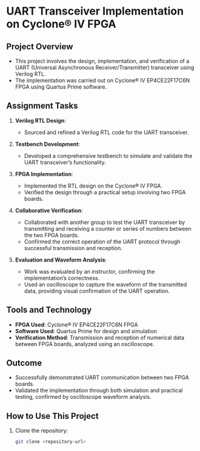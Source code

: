 # UART Transceiver Implementation on Cyclone® IV FPGA

## Project Overview

- This project involves the design, implementation, and verification of a UART (Universal Asynchronous Receiver/Transmitter) transceiver using Verilog RTL.
- The implementation was carried out on Cyclone® IV EP4CE22F17C6N FPGA using Quartus Prime software.

## Assignment Tasks

1. **Verilog RTL Design**: 
   - Sourced and refined a Verilog RTL code for the UART transceiver.

2. **Testbench Development**:
   - Developed a comprehensive testbench to simulate and validate the UART transceiver’s functionality.

3. **FPGA Implementation**:
   - Implemented the RTL design on the Cyclone® IV FPGA.
   - Verified the design through a practical setup involving two FPGA boards.

4. **Collaborative Verification**:
   - Collaborated with another group to test the UART transceiver by transmitting and receiving a counter or series of numbers between the two FPGA boards.
   - Confirmed the correct operation of the UART protocol through successful transmission and reception.

5. **Evaluation and Waveform Analysis**:
   - Work was evaluated by an instructor, confirming the implementation’s correctness.
   - Used an oscilloscope to capture the waveform of the transmitted data, providing visual confirmation of the UART operation.

## Tools and Technology

- **FPGA Used**: Cyclone® IV EP4CE22F17C6N FPGA
- **Software Used**: Quartus Prime for design and simulation
- **Verification Method**: Transmission and reception of numerical data between FPGA boards, analyzed using an oscilloscope.

## Outcome

- Successfully demonstrated UART communication between two FPGA boards.
- Validated the implementation through both simulation and practical testing, confirmed by oscilloscope waveform analysis.

## How to Use This Project

1. Clone the repository:
   ```bash
   git clone <repository-url>
